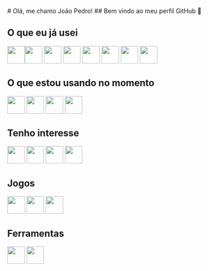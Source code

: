 <div>
# Olá, me chamo João Pedro! 
## Bem vindo ao meu perfil GitHub 👋

## O que eu já usei

<img src="https://cdn.jsdelivr.net/gh/devicons/devicon/icons/html5/html5-original.svg" height="40" width="40"/><img src="https://cdn.jsdelivr.net/gh/devicons/devicon/icons/css3/css3-original.svg" height="40" width="40"  /> <img src="https://cdn.jsdelivr.net/gh/devicons/devicon/icons/javascript/javascript-original.svg" height="40" width="40" /> <img src="https://cdn.jsdelivr.net/gh/devicons/devicon/icons/angularjs/angularjs-original.svg" height="40" width="40"  /> <img src="https://cdn.jsdelivr.net/gh/devicons/devicon/icons/nodejs/nodejs-original.svg" height="40" width="40" /> <img src="https://cdn.jsdelivr.net/gh/devicons/devicon/icons/bootstrap/bootstrap-original.svg" height="40" width="40" /> <img src="https://cdn.jsdelivr.net/gh/devicons/devicon/icons/tailwindcss/tailwindcss-plain.svg" height="40" width="40" /> <img src="https://cdn.jsdelivr.net/gh/devicons/devicon/icons/java/java-original.svg" height="40" width="40" />


## O que estou usando no momento

<img src="https://cdn.jsdelivr.net/gh/devicons/devicon/icons/react/react-original.svg" height="40" width="40" /> <img src="https://cdn.jsdelivr.net/gh/devicons/devicon/icons/typescript/typescript-original.svg" height="40" width="40" /> <img src="https://cdn.jsdelivr.net/gh/devicons/devicon/icons/firebase/firebase-plain-wordmark.svg" height="40" width="40" /> <img src="https://cdn.jsdelivr.net/gh/devicons/devicon/icons/nextjs/nextjs-original-wordmark.svg" height="40" width="40" />

## Tenho interesse

<img src="https://cdn.jsdelivr.net/gh/devicons/devicon/icons/jest/jest-plain.svg" height="40" width="40" /> <img src="https://cdn.jsdelivr.net/gh/devicons/devicon/icons/java/java-original.svg" height="40" width="40" /> <img src="https://cdn.jsdelivr.net/gh/devicons/devicon/icons/electron/electron-original.svg" height="40" width="40" /> <img src="https://cdn.jsdelivr.net/gh/devicons/devicon/icons/csharp/csharp-original.svg" height="40" width="40"  />

## Jogos

<img src="https://cdn.jsdelivr.net/gh/devicons/devicon/icons/unity/unity-original.svg" height="40" width="40" /> <img src="https://cdn.jsdelivr.net/gh/devicons/devicon/icons/gimp/gimp-original.svg" height="40" width="40" /> <img height="40" width="40" src="https://cdn.jsdelivr.net/gh/devicons/devicon/icons/lua/lua-original.svg" />

## Ferramentas 

<img src="https://cdn.jsdelivr.net/gh/devicons/devicon/icons/git/git-original.svg" height="40" width="40" /> <img src="https://cdn.jsdelivr.net/gh/devicons/devicon/icons/github/github-original.svg" height="40" width="40" />
</div>













